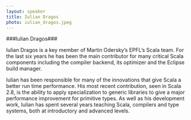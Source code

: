 ```yaml
---
layout: speaker
title: Iulian Dragos
photo: iulian_dragos.jpeg
---
```


###Iulian Dragos###

Iulian Dragos is a key member of Martin Odersky’s EPFL’s Scala team. For the last six years he has been the main contributor for many critical Scala components including the compiler backend, its optimizer and the Eclipse build manager.

Iulian has been responsible for many of the innovations that give Scala a better run time performance. His most recent contribution, seen in Scala 2.8, is the ability to apply specialization to generic libraries to give a major performance improvement for primitive types. As well as his development work, Iulian has spent several years teaching Scala, compilers and type systems, both at introductory and advanced levels.